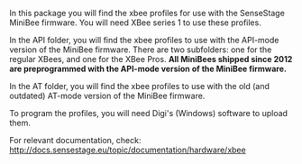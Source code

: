 In this package you will find the xbee profiles for use with the SenseStage MiniBee firmware. You will need XBee series 1 to use these profiles.

In the API folder, you will find the xbee profiles to use with the API-mode version of the MiniBee firmware. There are two subfolders: one for the regular XBees, and one for the XBee Pros.
**All MiniBees shipped since 2012 are preprogrammed with the API-mode version of the MiniBee firmware.**

In the AT folder, you will find the xbee profiles to use with the old (and outdated) AT-mode version of the MiniBee firmware.


To program the profiles, you will need Digi's (Windows) software to upload them.


For relevant documentation, check:
http://docs.sensestage.eu/topic/documentation/hardware/xbee
